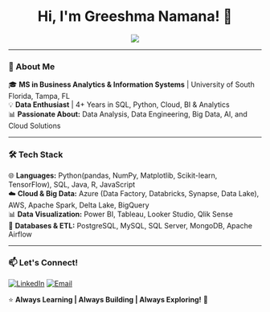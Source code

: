 <h1 align="center">Hi, I'm Greeshma Namana! 👋</h1>

<p align="center">
  <img src="https://readme-typing-svg.herokuapp.com?font=Fira+Code&size=24&pause=1000&color=F7B42C&center=true&vCenter=true&width=600&lines=Data+Professional+%7C+Cloud+%7C+BI+%7C+ML;SQL+%7C+Python+%7C+Azure+%7C+Power+BI;Data+Storyteller+%7C+Tech+Enthusiast+%F0%9F%9A%80" />
</p>

---

### **🔹 About Me**
🎓 **MS in Business Analytics & Information Systems** | University of South Florida, Tampa, FL  
💡 **Data Enthusiast** | 4+ Years in SQL, Python, Cloud, BI & Analytics  
📊 **Passionate About:** Data Analysis, Data Engineering, Big Data, AI, and Cloud Solutions  

---

### **🛠️ Tech Stack**
🌐 **Languages:** Python(pandas, NumPy, Matplotlib, Scikit-learn, TensorFlow), SQL, Java, R, JavaScript  
☁️ **Cloud & Big Data:** Azure (Data Factory, Databricks, Synapse, Data Lake), AWS, Apache Spark, Delta Lake, BigQuery  
📊 **Data Visualization:** Power BI, Tableau, Looker Studio, Qlik Sense  
💾 **Databases & ETL:** PostgreSQL, MySQL, SQL Server, MongoDB, Apache Airflow  


---

### **📫 Let's Connect!**
[![LinkedIn](https://img.shields.io/badge/LinkedIn-GreeshmaNamana-blue?style=for-the-badge&logo=linkedin)](https://www.linkedin.com/in/greeshma-namana/)
[![Email](https://img.shields.io/badge/Email-Greeshma008.namana%40gmail.com-red?style=for-the-badge&logo=gmail)](mailto:greeshma008.namana@gmail.com)

⭐ **Always Learning | Always Building | Always Exploring!** 🌟
